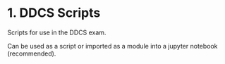 # 1. DDCS Scripts

Scripts for use in the DDCS exam.

Can be used as a script or imported as a module into a jupyter notebook (recommended).